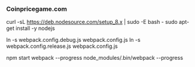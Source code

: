 ### Coinpricegame.com

curl -sL https://deb.nodesource.com/setup_8.x | sudo -E bash -
sudo apt-get install -y nodejs

ln -s webpack.config.debug.js webpack.config.js
ln -s webpack.config.release.js webpack.config.js

npm start
webpack --progress
node_modules/.bin/webpack --progress